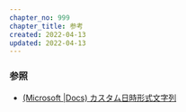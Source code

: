 ```yaml
---
chapter_no: 999
chapter_title: 参考
created: 2022-04-13
updated: 2022-04-13
---
```

### 参照
- [(Microsoft \|Docs) カスタム日時形式文字列](https://docs.microsoft.com/ja-jp/dotnet/standard/base-types/custom-date-and-time-format-strings)
